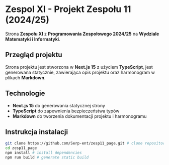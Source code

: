 # Zespol XI - Projekt Zespołu 11 (2024/25)

 Strona **Zespołu XI** z **Programowania Zespołowego 2024/25** na **Wydziale Matematyki i Informatyki**.

## Przegląd projektu

Strona projektu jest stworzona w **Next.js 15** z użyciem **TypeScript**, jest generowana statycznie, zawierająca opis projektu oraz harmonogram w plikach **Markdown**.

## Technologie

- **Next.js 15** do generowania statycznej strony
- **TypeScript** do zapewnienia bezpieczeństwa typów
- **Markdown** do tworzenia dokumentacji projektu i harmonogramu

## Instrukcja instalacji

   ```bash
   git clone https://github.com/Serp-ent/zesp11_page.git # clone repository
   cd zesp11_page 
   npm install # install dependencies
   npm run build # generate static build
   ```